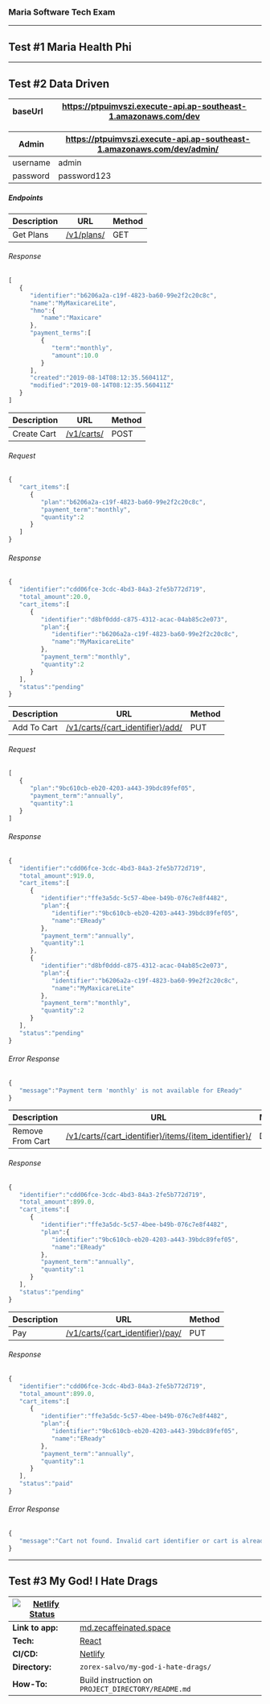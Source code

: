 ### Maria Software Tech Exam
---
## Test #1 Maria Health Phi

---
## Test #2 Data Driven

|baseUrl|https://ptpuimvszi.execute-api.ap-southeast-1.amazonaws.com/dev|
|-------|---------------------------------------------------------------|

|Admin|https://ptpuimvszi.execute-api.ap-southeast-1.amazonaws.com/dev/admin/|
|-----|----------------------------------------------------------------------|
|username|admin|
|password|password123|

##### Endpoints
|Description| URL | Method |
|-----------|-----|---------|
|Get Plans| [/v1/plans/](https://ptpuimvszi.execute-api.ap-southeast-1.amazonaws.com/dev/v1/plans/)| GET|

###### Response
```javascript
[
   {
      "identifier":"b6206a2a-c19f-4823-ba60-99e2f2c20c8c",
      "name":"MyMaxicareLite",
      "hmo":{
         "name":"Maxicare"
      },
      "payment_terms":[
         {
            "term":"monthly",
            "amount":10.0
         }
      ],
      "created":"2019-08-14T08:12:35.560411Z",
      "modified":"2019-08-14T08:12:35.560411Z"
   }
]
```
|Description| URL | Method |
|-----------|-----|---------|
|Create Cart| [/v1/carts/](https://ptpuimvszi.execute-api.ap-southeast-1.amazonaws.com/dev/v1/carts/)| POST|

###### Request
```javascript
{
   "cart_items":[
      {
         "plan":"b6206a2a-c19f-4823-ba60-99e2f2c20c8c",
         "payment_term":"monthly",
         "quantity":2
      }
   ]
}

```

###### Response
```javascript
{
   "identifier":"cdd06fce-3cdc-4bd3-84a3-2fe5b772d719",
   "total_amount":20.0,
   "cart_items":[
      {
         "identifier":"d8bf0ddd-c875-4312-acac-04ab85c2e073",
         "plan":{
            "identifier":"b6206a2a-c19f-4823-ba60-99e2f2c20c8c",
            "name":"MyMaxicareLite"
         },
         "payment_term":"monthly",
         "quantity":2
      }
   ],
   "status":"pending"
}

```

|Description| URL | Method |
|-----------|-----|---------|
|Add To Cart| [/v1/carts/{cart_identifier}/add/](https://ptpuimvszi.execute-api.ap-southeast-1.amazonaws.com/dev/v1/carts/cdd06fce-3cdc-4bd3-84a3-2fe5b772d719/add/)| PUT|

###### Request
```javascript
[
   {
      "plan":"9bc610cb-eb20-4203-a443-39bdc89fef05",
      "payment_term":"annually",
      "quantity":1
   }
]
```

###### Response
```javascript
{
   "identifier":"cdd06fce-3cdc-4bd3-84a3-2fe5b772d719",
   "total_amount":919.0,
   "cart_items":[
      {
         "identifier":"ffe3a5dc-5c57-4bee-b49b-076c7e8f4482",
         "plan":{
            "identifier":"9bc610cb-eb20-4203-a443-39bdc89fef05",
            "name":"EReady"
         },
         "payment_term":"annually",
         "quantity":1
      },
      {
         "identifier":"d8bf0ddd-c875-4312-acac-04ab85c2e073",
         "plan":{
            "identifier":"b6206a2a-c19f-4823-ba60-99e2f2c20c8c",
            "name":"MyMaxicareLite"
         },
         "payment_term":"monthly",
         "quantity":2
      }
   ],
   "status":"pending"
}
```

###### Error Response
```javascript
{
   "message":"Payment term 'monthly' is not available for EReady"
}
```

|Description| URL | Method |
|-----------|-----|---------|
|Remove From Cart| [/v1/carts/{cart_identifier}/items/{item_identifier}/](https://ptpuimvszi.execute-api.ap-southeast-1.amazonaws.com/dev/v1/carts/cdd06fce-3cdc-4bd3-84a3-2fe5b772d719/items/d8bf0ddd-c875-4312-acac-04ab85c2e073/)| DELETE|

###### Response
```javascript
{
   "identifier":"cdd06fce-3cdc-4bd3-84a3-2fe5b772d719",
   "total_amount":899.0,
   "cart_items":[
      {
         "identifier":"ffe3a5dc-5c57-4bee-b49b-076c7e8f4482",
         "plan":{
            "identifier":"9bc610cb-eb20-4203-a443-39bdc89fef05",
            "name":"EReady"
         },
         "payment_term":"annually",
         "quantity":1
      }
   ],
   "status":"pending"
}
```

|Description| URL | Method |
|-----------|-----|---------|
|Pay| [/v1/carts/{cart_identifier}/pay/](https://ptpuimvszi.execute-api.ap-southeast-1.amazonaws.com/dev/v1/carts/cdd06fce-3cdc-4bd3-84a3-2fe5b772d719/pay/)| PUT|

###### Response
```javascript
{
   "identifier":"cdd06fce-3cdc-4bd3-84a3-2fe5b772d719",
   "total_amount":899.0,
   "cart_items":[
      {
         "identifier":"ffe3a5dc-5c57-4bee-b49b-076c7e8f4482",
         "plan":{
            "identifier":"9bc610cb-eb20-4203-a443-39bdc89fef05",
            "name":"EReady"
         },
         "payment_term":"annually",
         "quantity":1
      }
   ],
   "status":"paid"
}

```

###### Error Response
```javascript
{
   "message":"Cart not found. Invalid cart identifier or cart is already paid."
}
```



---
## Test #3 My God! I Hate Drags

 |[![Netlify Status](https://api.netlify.com/api/v1/badges/0889d17e-143c-45a4-9733-23c514a410c6/deploy-status)](https://app.netlify.com/sites/nifty-newton-f476f5/deploys)|                  |
 |------------------|--------------------|
 | **Link to app:** |  [md.zecaffeinated.space](https://md.zecaffeinated.space/) |
 | **Tech:**        | [React](https://reactjs.org/) |
 | **CI/CD:** | [Netlify](https://www.netlify.com/)|
 | **Directory:**| `zorex-salvo/my-god-i-hate-drags/`|
 |**How-To:**| Build instruction on `PROJECT_DIRECTORY/README.md`|
